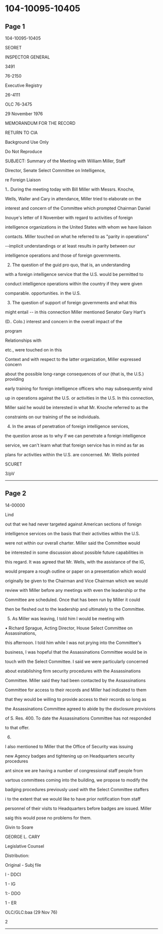 # 104-10095-10405

## Page 1

104-10095-10405

SEORET

INSPECTOR GENERAL

3491

76-2150

Executive Registry

26-4111

OLC 76-3475

29 November 1976

MEMORANDUM FOR THE RECORD

RETURN TO CIA

Background Use Only

Do Not Reproduce

SUBJECT: Summary of the Meeting with William Miller, Staff

Director, Senate Select Committee on Intelligence,

re Foreign Liaison

1.. During the meeting today with Bill Miller with Messrs. Knoche,

Wells, Waller and Cary in attendance, Miller tried to elaborate on the

interest and concern of the Committee which prompted Chairman Daniel

Inouye's letter of ll November with regard to activities of foreign

intelligence organizations in the United States with whom we have liaison

contacts. Miller touched on what he referred to as "parity in operations"

--implicit understandings or at least results in parity between our

intelligence operations and those of foreign governments.

2. The question of the guid pro quo, that is, an understanding

with a foreign intelligence service that the U.S. would be permitted to

conduct intelligence operations within the country if they were given

comparable. opportunities. in the U.S.

3. The question of support of foreign governments and what this

might entail -- in this connection Miller mentioned Senator Gary Hart's

(D.. Colo.) interest and concern in the overall impact of the

program

Relationships with

etc., were touched on in this

Context and with respect to the latter organization, Miller expressed concern

about the possible long-range consequences of our (that is, the U.S.) providing

early training for foreign intelligence officers who may subsequently wind

up in operations against the U.S. or activities in the U.S. In this connection,

Miller said he would be interested in what Mr. Knoche referred to as the

constraints on our training of the se individuals.

4. In the areas of penetration of foreign intelligence services,

the question arose as to why if we can penetrate a foreign intelligence

service, we can't learn what that foreign service has in mind as far as

plans for activities within the U.S. are concerned. Mr. Wells pointed

SCURET

3/pV

---

## Page 2

14-00000

Lind

out that we had never targeted against American sections of foreign

intelligence services on the basis that their activities within the U.S.

were not within our overall charter. Miller said the Committee would

be interested in some discussion about possible future capabilities in

this regard. It was agreed that Mr. Wells, with the assistance of the IG,

would prepare a rough outline or paper on a presentation which would

originally be given to the Chairman and Vice Chairman which we would

review with Miller before any meetings with even the leadership or the

Committee are scheduled. Once that has been run by Miller it could

then be fleshed out to the leadership and ultimately to the Committee.

5. As Miller was leaving, I told him I would be meeting with

• Richard Sprague, Acting Director, House Select Committee on Assassinations,

this afternoon. I told him while I was not prying into the Committee's

business, I was hopeful that the Assassinations Committee would be in

touch with the Select Committee. I said we were particularly concerned

about establishing firm security procedures with the Assassinations

Committee. Miller said they had been contacted by the Assassinations

Committee for access to their records and Miller had indicated to them

that they would be willing to provide access to their records so long as

the Assassinations Committee agreed to abide by the disclosure provisions

of S. Res. 400. To date the Assassinations Committee has not responded

to that offer.

6.

I also mentioned to Miller that the Office of Security was issuing

new Agency badges and tightening up on Headquarters security procedures

ant since we are having a number of congressional staff people from

vartous committees coming into the building, we propose to modify the

badging procedures previously used with the Select Committee staffers

i to the extent that we would like to have prior notification from staff

personnel of their visits to Headquarters before badges are issued. Miller

saig this would pose no problems for them.

Givin to Soare

GEORGE L. CARY

Legislative Counsel

Distribution:

Original - Subj file

I - DDCI

1 - IG

1:- DDO

1 - ER

OLC/GLC:baa (29 Nov 76)

2

---

